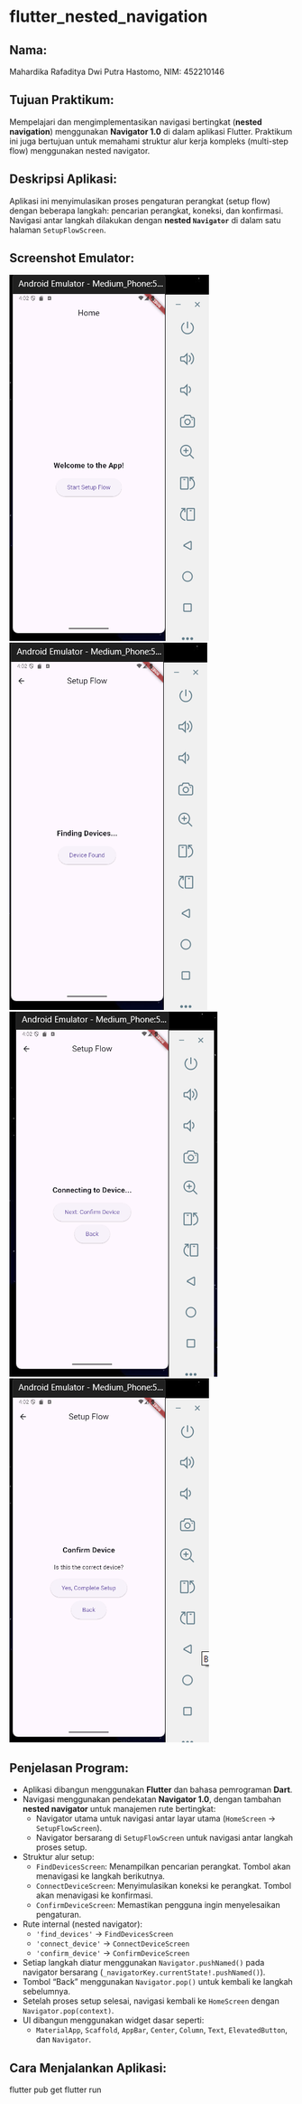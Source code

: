 # flutter_nested_navigation

## Nama:
Mahardika Rafaditya Dwi Putra Hastomo, NIM: 452210146

## Tujuan Praktikum:
Mempelajari dan mengimplementasikan navigasi bertingkat (**nested navigation**) menggunakan **Navigator 1.0** di dalam aplikasi Flutter. Praktikum ini juga bertujuan untuk memahami struktur alur kerja kompleks (multi-step flow) menggunakan nested navigator.


## Deskripsi Aplikasi:
Aplikasi ini menyimulasikan proses pengaturan perangkat (setup flow) dengan beberapa langkah: pencarian perangkat, koneksi, dan konfirmasi. Navigasi antar langkah dilakukan dengan **nested `Navigator`** di dalam satu halaman `SetupFlowScreen`.

## Screenshot Emulator:
![HomeScreen](assets/images/HomeScreen.png)
![SetupFlow1](assets/images/SetupFlow1.png)
![SetupFlow2](assets/images/SetupFlow2.png)
![SetupFlow3](assets/images/SetupFlow3.png)

## Penjelasan Program:
- Aplikasi dibangun menggunakan **Flutter** dan bahasa pemrograman **Dart**.
- Navigasi menggunakan pendekatan **Navigator 1.0**, dengan tambahan **nested navigator** untuk manajemen rute bertingkat:
  - Navigator utama untuk navigasi antar layar utama (`HomeScreen` → `SetupFlowScreen`).
  - Navigator bersarang di `SetupFlowScreen` untuk navigasi antar langkah proses setup.
- Struktur alur setup:
  - `FindDevicesScreen`: Menampilkan pencarian perangkat. Tombol akan menavigasi ke langkah berikutnya.
  - `ConnectDeviceScreen`: Menyimulasikan koneksi ke perangkat. Tombol akan menavigasi ke konfirmasi.
  - `ConfirmDeviceScreen`: Memastikan pengguna ingin menyelesaikan pengaturan.
- Rute internal (nested navigator):
  - `'find_devices'` → `FindDevicesScreen`
  - `'connect_device'` → `ConnectDeviceScreen`
  - `'confirm_device'` → `ConfirmDeviceScreen`
- Setiap langkah diatur menggunakan `Navigator.pushNamed()` pada navigator bersarang (`_navigatorKey.currentState!.pushNamed()`).
- Tombol “Back” menggunakan `Navigator.pop()` untuk kembali ke langkah sebelumnya.
- Setelah proses setup selesai, navigasi kembali ke `HomeScreen` dengan `Navigator.pop(context)`.
- UI dibangun menggunakan widget dasar seperti:
  - `MaterialApp`, `Scaffold`, `AppBar`, `Center`, `Column`, `Text`, `ElevatedButton`, dan `Navigator`.

## Cara Menjalankan Aplikasi:
flutter pub get flutter run